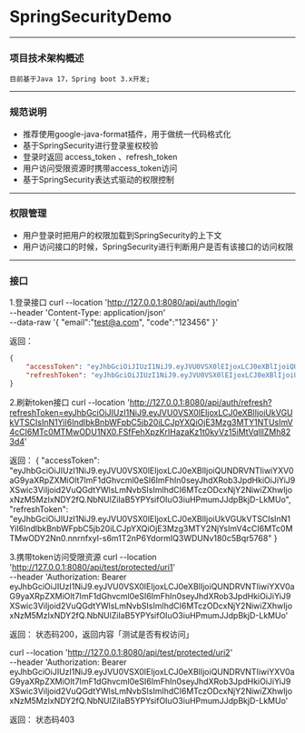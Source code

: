 # SpringSecurityDemo

---

### 项目技术架构概述

    目前基于Java 17，Spring boot 3.x开发;  

---

### 规范说明

+ 推荐使用google-java-format插件，用于做统一代码格式化
+ 基于SpringSecurity进行登录鉴权校验
+ 登录时返回 access_token 、refresh_token
+ 用户访问受限资源时携带access_token访问
+ 基于SpringSecurity表达式驱动的权限控制

---     

### 权限管理

+ 用户登录时把用户的权限加载到SpringSecurity的上下文
+ 用户访问接口的时候，SpringSecurity进行判断用户是否有该接口的访问权限

---

### 接口

1.登录接口
curl --location 'http://127.0.0.1:8080/api/auth/login' \
--header 'Content-Type: application/json' \
--data-raw '{
"email":"test@a.com",
"code":"123456"
}'

返回：
```json
{
    "accessToken": "eyJhbGciOiJIUzI1NiJ9.eyJVU0VSX0lEIjoxLCJ0eXBlIjoiQUNDRVNTIiwiYXV0aG9yaXRpZXMiOlt7ImF1dGhvcml0eSI6ImFhIn0seyJhdXRob3JpdHkiOiJiYiJ9XSwic3ViIjoid2VuQGdtYWlsLmNvbSIsImlhdCI6MTczODcxNjU1NSwiZXhwIjoxNzM5MzIxMzU1fQ.x3qfv6gGrni-85wXObGK8_zBtTRNO-2TZFXKA-fDkos",
    "refreshToken": "eyJhbGciOiJIUzI1NiJ9.eyJVU0VSX0lEIjoxLCJ0eXBlIjoiUkVGUkVTSCIsInN1YiI6IndlbkBnbWFpbC5jb20iLCJpYXQiOjE3Mzg3MTY1NTUsImV4cCI6MTc0MTMwODU1NX0.FSfFehXpzKrIHazaKz1t0kyVz15iMtVqlllZMh823d4"
}
```

2.刷新token接口
curl --location 'http://127.0.0.1:8080/api/auth/refresh?refreshToken=eyJhbGciOiJIUzI1NiJ9.eyJVU0VSX0lEIjoxLCJ0eXBlIjoiUkVGUkVTSCIsInN1YiI6IndlbkBnbWFpbC5jb20iLCJpYXQiOjE3Mzg3MTY1NTUsImV4cCI6MTc0MTMwODU1NX0.FSfFehXpzKrIHazaKz1t0kyVz15iMtVqlllZMh823d4'

返回：
{
"accessToken": "eyJhbGciOiJIUzI1NiJ9.eyJVU0VSX0lEIjoxLCJ0eXBlIjoiQUNDRVNTIiwiYXV0aG9yaXRpZXMiOlt7ImF1dGhvcml0eSI6ImFhIn0seyJhdXRob3JpdHkiOiJiYiJ9XSwic3ViIjoid2VuQGdtYWlsLmNvbSIsImlhdCI6MTczODcxNjY2NiwiZXhwIjoxNzM5MzIxNDY2fQ.NbNUlZiIaB5YPYsifOIuO3iuHPmumJJdpBkjD-LkMUo",
"refreshToken": "eyJhbGciOiJIUzI1NiJ9.eyJVU0VSX0lEIjoxLCJ0eXBlIjoiUkVGUkVTSCIsInN1YiI6IndlbkBnbWFpbC5jb20iLCJpYXQiOjE3Mzg3MTY2NjYsImV4cCI6MTc0MTMwODY2Nn0.nnrnfxyl-s6m1T2nP6YdormIQ3WDUNv180c5Bqr5768"
}

3.携带token访问受限资源
curl --location 'http://127.0.0.1:8080/api/test/protected/uri1' \
--header 'Authorization: Bearer eyJhbGciOiJIUzI1NiJ9.eyJVU0VSX0lEIjoxLCJ0eXBlIjoiQUNDRVNTIiwiYXV0aG9yaXRpZXMiOlt7ImF1dGhvcml0eSI6ImFhIn0seyJhdXRob3JpdHkiOiJiYiJ9XSwic3ViIjoid2VuQGdtYWlsLmNvbSIsImlhdCI6MTczODcxNjY2NiwiZXhwIjoxNzM5MzIxNDY2fQ.NbNUlZiIaB5YPYsifOIuO3iuHPmumJJdpBkjD-LkMUo'

返回：
状态码200，返回内容「测试是否有权访问」

curl --location 'http://127.0.0.1:8080/api/test/protected/uri2' \
--header 'Authorization: Bearer eyJhbGciOiJIUzI1NiJ9.eyJVU0VSX0lEIjoxLCJ0eXBlIjoiQUNDRVNTIiwiYXV0aG9yaXRpZXMiOlt7ImF1dGhvcml0eSI6ImFhIn0seyJhdXRob3JpdHkiOiJiYiJ9XSwic3ViIjoid2VuQGdtYWlsLmNvbSIsImlhdCI6MTczODcxNjY2NiwiZXhwIjoxNzM5MzIxNDY2fQ.NbNUlZiIaB5YPYsifOIuO3iuHPmumJJdpBkjD-LkMUo'

返回：
状态码403